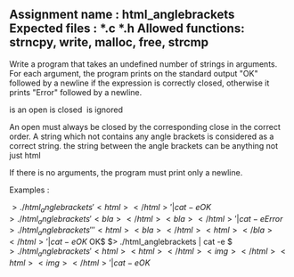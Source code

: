 Assignment name  : html_anglebrackets
Expected files   : *.c *.h
Allowed functions: strncpy, write, malloc, free, strcmp
--------------------------------------------------------------------------------

Write a program that takes an undefined number of strings in arguments. For each
argument, the program prints on the standard output "OK" followed by a newline
if the expression is correctly closed, otherwise it prints "Error" followed by
a newline.

<html> is an open
</html> is closed
<img> is ignored

An open must always be closed by the corresponding close in the
correct order. A string which not contains any angle brackets is considered as a
correct string. the string between the angle brackets can be anything not just html

If there is no arguments, the program must print only a newline.

Examples :

$> ./html_anglebrackets '<html></html>' | cat -e
OK$
$> ./html_anglebrackets '<bla></html><bla></html>' | cat -e
Error$
$> ./html_anglebrackets '' '<html><bla></html><html></bla></html>' | cat -e
OK$
OK$
$> ./html_anglebrackets | cat -e
$
$> ./html_anglebrackets '<html><html></html><img></html><html><img></html>' | cat -e
OK$

